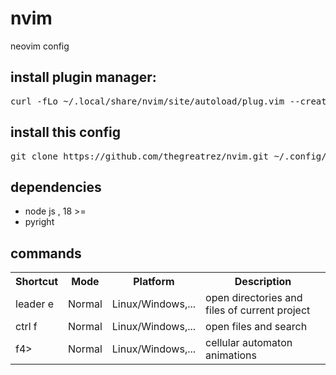 # nvim
neovim config

<h2> install plugin manager: </h2>
<pre>curl -fLo ~/.local/share/nvim/site/autoload/plug.vim --create-dirs https://raw.githubusercontent.com/junegunn/vim-plug/master/plug.vim</pre>

<h2>install this config</h2>
<pre>git clone https://github.com/thegreatrez/nvim.git ~/.config/nvim</pre>

<h2>dependencies</h2>
<ul>
  <li>node js , 18 >=</li>
  <li>pyright</li>
</ul>

<h2>commands</h2>
<table>
  <tr>
    <th>Shortcut</th>
    <th>Mode</th>
    <th>Platform</th>
    <th>Description</th>
  </tr>
  <tr>
    <td>leader e</td>
    <td>Normal</td>
    <td>Linux/Windows,...</td>
    <td>open directories and files of current project</td> 
  </tr>
   <tr>
    <td>ctrl f</td>
    <td>Normal</td>
    <td>Linux/Windows,...</td>
    <td>open files and search</td> 
  </tr>
   <tr>
    <td>f4></td>
    <td>Normal</td>
    <td>Linux/Windows,...</td>
    <td> cellular automaton animations </td> 
  </tr>
</table>
